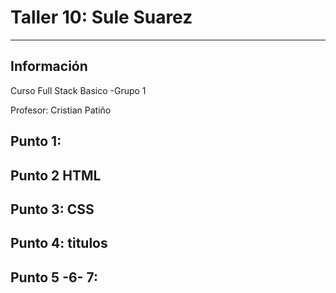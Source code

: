 <h1>Taller 10: Sule Suarez </h1>

<hr>

<h2>Información</h2>

<p>Curso Full Stack Basico -Grupo 1</p>

<p> Profesor: Cristian Patiño </p>




<h2> Punto 1:  </h2>



<h2>Punto 2 HTML </h2>


<h2>Punto 3: CSS </h2>


<h2>Punto 4: titulos  </h2>


<h2>Punto 5 -6- 7: </h2>


